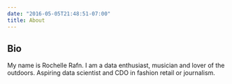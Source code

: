 ```yaml
---
date: "2016-05-05T21:48:51-07:00"
title: About
---
```


## Bio

My name is Rochelle Rafn. I am a data enthusiast, musician and lover of the outdoors. Aspiring data scientist and CDO in fashion retail or journalism.